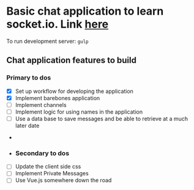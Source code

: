# Basic chat application to learn socket.io. Link [here](https://jasperchat.heroku.com)

To run development server: 
`gulp`

## Chat application features to build

### Primary to dos

- [x] Set up workflow for developing the application
- [x] Implement barebones application
- [ ] Implement channels
- [ ] Implement logic for using names in the application
- [ ] Use a data base to save messages and be able to retrieve at a much later date
- 
- ### Secondary to dos
- [ ] Update the client side css
- [ ] Implement Private Messages
- [ ] Use Vue.js somewhere down the road
